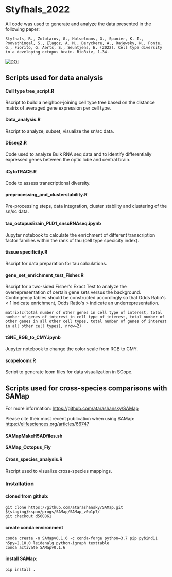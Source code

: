 # Styfhals_2022

All code was used to generate and analyze the data presented in the following paper:

```
Styfhals, R., Zolotarov, G., Hulselmans, G., Spanier, K. I., Poovathingal, S., Elagoz, A. M., Deryckere, A., Rajewsky, N., Ponte,
G., Fiorito, G. Aerts, S., Seuntjens, E. (2022). Cell type diversity in a developing octopus brain. BioRxiv, 1–34.
```

[![DOI](https://zenodo.org/badge/452187092.svg)](https://zenodo.org/badge/latestdoi/452187092)


## Scripts used for data analysis

#### Cell type tree_script.R

Rscript to build a neighbor-joining cell type tree based on the distance matrix of averaged gene expression per cell type.

#### Data_analysis.R

Rscript to analyze, subset, visualize the sn/sc data.

#### DEseq2.R

Code used to analyze Bulk RNA seq data and to identify differentially expressed genes between the optic lobe and central brain.

#### iCytoTRACE.R

Code to assess transcriptional diversity.

#### preprocessing_and_clusterstability.R

Pre-processing steps, data integration, cluster stability and clustering of the sn/sc data.

#### tau_octopusBrain_PLD1_snscRNAseq.ipynb

Jupyter notebook to calculate the enrichment of different transcription factor families within the rank of tau (cell type specicity index).

#### tissue specificity.R

Rscript for data preparation for tau calculations.

#### gene_set_enrichment_test_Fisher.R

Rscript for a two-sided Fisher's Exact Test to analyze the overrepresentation of certain gene sets versus the background. 
Contingency tables should be constructed accordingly so that Odds Ratio's < 1 indicate enrichment, Odds Ratio's > indicate an underrepresentation.  

```
matrix(c(total number of other genes in cell type of interest, total number of genes of interest in cell type of interest, total number of other genes in all other cell types, total number of genes of interest in all other cell types), nrow=2)
```

#### tSNE_RGB_to_CMY.ipynb

Jupyter notebook to change the color scale from RGB to CMY.

#### scopeloomr.R

Script to generate loom files for data visualization in SCope.


## Scripts used for cross-species comparisons with SAMap

For more information: https://github.com/atarashansky/SAMap

Please cite their most recent publication when using SAMap: https://elifesciences.org/articles/66747

#### SAMapMakeH5ADfiles.sh 

#### SAMap_Octopus_Fly

#### Cross_species_analysis.R
Rscript used to visualize cross-species mappings.

### Installation 

#### cloned from github:
```
git clone https://github.com/atarashansky/SAMap.git ${staging}kspan/progs/SAMap/SAMap_v0p1p7/
git checkout d560861
```
#### create conda environment
```
conda create -n SAMapv0.1.6 -c conda-forge python=3.7 pip pybind11 h5py=2.10.0 leidenalg python-igraph texttable
conda activate SAMapv0.1.6
```
#### install SAMap:
```
pip install .
```



